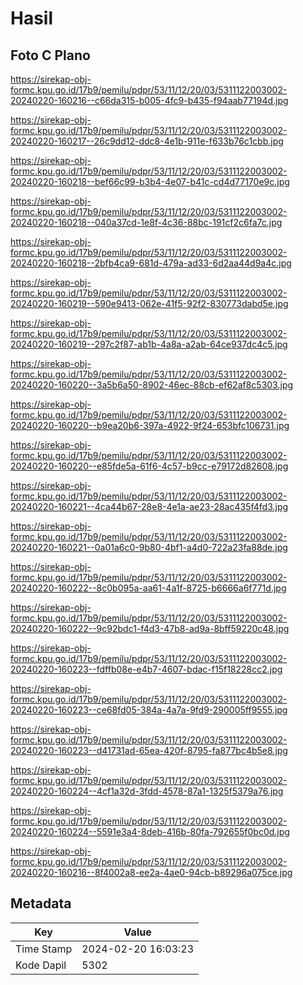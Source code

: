 # Hasil

## Foto C Plano

https://sirekap-obj-formc.kpu.go.id/17b9/pemilu/pdpr/53/11/12/20/03/5311122003002-20240220-160216--c66da315-b005-4fc9-b435-f94aab77194d.jpg

https://sirekap-obj-formc.kpu.go.id/17b9/pemilu/pdpr/53/11/12/20/03/5311122003002-20240220-160217--26c9dd12-ddc8-4e1b-911e-f633b76c1cbb.jpg

https://sirekap-obj-formc.kpu.go.id/17b9/pemilu/pdpr/53/11/12/20/03/5311122003002-20240220-160218--bef66c99-b3b4-4e07-b41c-cd4d77170e9c.jpg

https://sirekap-obj-formc.kpu.go.id/17b9/pemilu/pdpr/53/11/12/20/03/5311122003002-20240220-160218--040a37cd-1e8f-4c36-88bc-191cf2c6fa7c.jpg

https://sirekap-obj-formc.kpu.go.id/17b9/pemilu/pdpr/53/11/12/20/03/5311122003002-20240220-160218--2bfb4ca9-681d-479a-ad33-6d2aa44d9a4c.jpg

https://sirekap-obj-formc.kpu.go.id/17b9/pemilu/pdpr/53/11/12/20/03/5311122003002-20240220-160219--590e9413-062e-41f5-92f2-830773dabd5e.jpg

https://sirekap-obj-formc.kpu.go.id/17b9/pemilu/pdpr/53/11/12/20/03/5311122003002-20240220-160219--297c2f87-ab1b-4a8a-a2ab-64ce937dc4c5.jpg

https://sirekap-obj-formc.kpu.go.id/17b9/pemilu/pdpr/53/11/12/20/03/5311122003002-20240220-160220--3a5b6a50-8902-46ec-88cb-ef62af8c5303.jpg

https://sirekap-obj-formc.kpu.go.id/17b9/pemilu/pdpr/53/11/12/20/03/5311122003002-20240220-160220--b9ea20b6-397a-4922-9f24-653bfc106731.jpg

https://sirekap-obj-formc.kpu.go.id/17b9/pemilu/pdpr/53/11/12/20/03/5311122003002-20240220-160220--e85fde5a-61f6-4c57-b9cc-e79172d82608.jpg

https://sirekap-obj-formc.kpu.go.id/17b9/pemilu/pdpr/53/11/12/20/03/5311122003002-20240220-160221--4ca44b67-28e8-4e1a-ae23-28ac435f4fd3.jpg

https://sirekap-obj-formc.kpu.go.id/17b9/pemilu/pdpr/53/11/12/20/03/5311122003002-20240220-160221--0a01a6c0-9b80-4bf1-a4d0-722a23fa88de.jpg

https://sirekap-obj-formc.kpu.go.id/17b9/pemilu/pdpr/53/11/12/20/03/5311122003002-20240220-160222--8c0b095a-aa61-4a1f-8725-b6666a6f771d.jpg

https://sirekap-obj-formc.kpu.go.id/17b9/pemilu/pdpr/53/11/12/20/03/5311122003002-20240220-160222--9c92bdc1-f4d3-47b8-ad9a-8bff59220c48.jpg

https://sirekap-obj-formc.kpu.go.id/17b9/pemilu/pdpr/53/11/12/20/03/5311122003002-20240220-160223--fdffb08e-e4b7-4607-bdac-f15f18228cc2.jpg

https://sirekap-obj-formc.kpu.go.id/17b9/pemilu/pdpr/53/11/12/20/03/5311122003002-20240220-160223--ce68fd05-384a-4a7a-9fd9-290005ff9555.jpg

https://sirekap-obj-formc.kpu.go.id/17b9/pemilu/pdpr/53/11/12/20/03/5311122003002-20240220-160223--d41731ad-65ea-420f-8795-fa877bc4b5e8.jpg

https://sirekap-obj-formc.kpu.go.id/17b9/pemilu/pdpr/53/11/12/20/03/5311122003002-20240220-160224--4cf1a32d-3fdd-4578-87a1-1325f5379a76.jpg

https://sirekap-obj-formc.kpu.go.id/17b9/pemilu/pdpr/53/11/12/20/03/5311122003002-20240220-160224--5591e3a4-8deb-416b-80fa-792655f0bc0d.jpg

https://sirekap-obj-formc.kpu.go.id/17b9/pemilu/pdpr/53/11/12/20/03/5311122003002-20240220-160216--8f4002a8-ee2a-4ae0-94cb-b89296a075ce.jpg


## Metadata

| Key        | Value               |
| ---------- | ------------------- |
| Time Stamp | 2024-02-20 16:03:23 |
| Kode Dapil | 5302                |



